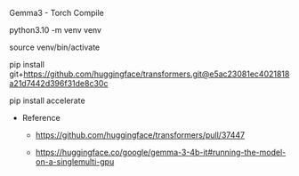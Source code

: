 Gemma3 - Torch Compile

python3.10 -m venv venv

 source venv/bin/activate

pip install git+https://github.com/huggingface/transformers.git@e5ac23081ec4021818a21d7442d396f31de8c30c

pip install accelerate

- Reference
  - https://github.com/huggingface/transformers/pull/37447

  - https://huggingface.co/google/gemma-3-4b-it#running-the-model-on-a-singlemulti-gpu